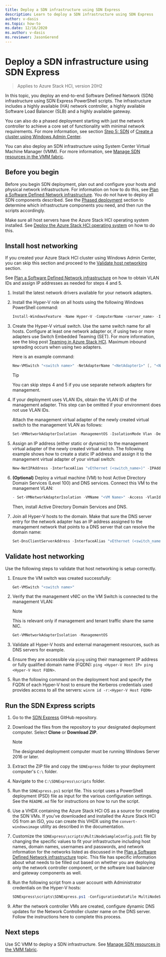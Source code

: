 ```yaml
--- 
title: Deploy a SDN infrastructure using SDN Express
description: Learn to deploy a SDN infrastructure using SDN Express
author: v-dasis 
ms.topic: how-to 
ms.date: 12/16/2020 
ms.author: v-dasis 
ms.reviewer: JasonGerend 
---
```


# Deploy a SDN infrastructure using SDN Express

> Applies to Azure Stack HCI, version 20H2

In this topic, you deploy an end-to-end Software Defined Network (SDN) infrastructure using SDN Express PowerShell scripts. The infrastructure includes a highly available (HA) network controller, a highly available Software Load Balancer (SLB) and a highly available gateway.  

You can also do a phased deployment starting with just the network controller to achieve a core set of functionality with minimal network requirements. For more information, see section [Step 5: SDN](create-cluster.md#step-5-sdn-optional) of [Create a cluster using Windows Admin Center](create-cluster.md).

You can also deploy an SDN infrastructure using System Center Virtual Machine Manager (VMM). For more information, see [Manage SDN resources in the VMM fabric](https://docs.microsoft.com/system-center/vmm/network-sdn).

## Before you begin

Before you begin SDN deployment, plan out and configure your hosts and physical network infrastructure. For information on how to do this, see [Plan a Software Defined Network infrastructure](../concepts/plan-software-defined-networking-infrastructure.md). You do not have to deploy all SDN components described. See the [Phased deployment](../concepts/plan-software-defined-networking-infrastructure.md#phased-deployment) section to determine which infrastructure components you need, and then run the scripts accordingly.

Make sure all host servers have the Azure Stack HCI operating system installed. See [Deploy the Azure Stack HCI operating system](operating-system.md) on how to do this.

## Install host networking

If you created your Azure Stack HCI cluster using Windows Admin Center, you can skip this section and proceed to the [Validate host networking](#validate-host-networking) section.

See [Plan a Software Defined Network infrastructure](https://docs.microsoft.com/azure-stack/hci/concepts/plan-software-defined-networking-infrastructure) on how to obtain VLAN IDs and assign IP addresses as needed for steps 4 and 5.

1. Install the latest network drivers available for your network adapters.

1. Install the Hyper-V role on all hosts using the following Windows PowerShell command:

    ```powershell
    Install-WindowsFeature -Name Hyper-V -ComputerName <server_name> -IncludeManagementTools -Restart
    ```

1. Create the Hyper-V virtual switch. Use the same switch name for all hosts. Configure at least one network adapter or, if using two or more adapters use Switch Embedded Teaming (SET). For more information, see the blog post [Teaming in Azure Stack HCI](https://techcommunity.microsoft.com/t5/networking-blog/teaming-in-azure-stack-hci/ba-p/1070642). Maximum inbound spreading occurs when using two adapters.

    Here is an example command:

    ```powershell
    New-VMSwitch "<switch name>" -NetAdapterName "<NetAdapter1>" [, "<NetAdapter2>" -EnableEmbeddedTeaming $True] -AllowManagementOS $True
    ```

    > [!TIP]
    > You can skip steps 4 and 5 if you use separate network adapters for management.

1. If your deployment uses VLAN IDs, obtain the VLAN ID of the management adapter.  This step can be omitted if your environment does not use VLAN IDs.

    Attach the management virtual adapter of the newly created virtual switch to the management VLAN as follows:

    ```powershell
    Set-VMNetworkAdapterIsolation -ManagementOS -IsolationMode Vlan -DefaultIsolationID <Management VLAN> -AllowUntaggedTraffic $True
    ```

1. Assign an IP address (either static or dynamic) to the management virtual adapter of the newly created virtual switch. 
    The following example shows how to create a static IP address and assign it to the management virtual adapter of your virtual switch:

    ```powershell
    New-NetIPAddress -InterfaceAlias "vEthernet (<switch_name>)" -IPAddress <IP> -DefaultGateway <Gateway IP> -AddressFamily IPv4 -PrefixLength <Length of Subnet Mask - for example: 24>
    ```

1. **(Optional)** Deploy a virtual machine (VM) to host Active Directory Domain Services (Level 100) and DNS services. Connect this VM to the management VLAN:

    ```powershell
    - Set-VMNetworkAdapterIsolation -VMName "<VM Name>" -Access -VlanId <Management VLAN> -AllowUntaggedTraffic $True
    ```

    Then, install Active Directory Domain Services and DNS.

1. Join all Hyper-V hosts to the domain. Make that sure the DNS server entry for the network adapter has an IP address assigned to the management network that points to a DNS server that can resolve the domain name:

    ```powershell
    Set-DnsClientServerAddress -InterfaceAlias "vEthernet (<switch_name>)" -ServerAddresses <DNS_Server_IP_address>
    ```

## Validate host networking

Use the following steps to validate that host networking is setup correctly.

1. Ensure the VM switch was created successfully:

    ```powershell
    Get-VMSwitch "<switch name>"
    ```

1. Verify that the management vNIC on the VM Switch is connected to the management VLAN:

    > [!NOTE]
    > This is relevant only if management and tenant traffic share the same NIC.

    ```powershell
    Get-VMNetworkAdapterIsolation -ManagementOS
    ```

1. Validate all Hyper-V hosts and external management resources, such as DNS servers for example.

1. Ensure they are accessible via `ping` using their management IP address or fully qualified domain name (FQDN): `ping <Hyper-V Host IP> ping <Hyper-V Host FQDN>`.

1. Run the following command on the deployment host and specify the FQDN of each Hyper-V host to ensure the Kerberos credentials used provides access to all the servers: `winrm id -r:<Hyper-V Host FQDN>`

## Run the SDN Express scripts

1. Go to the [SDN Express](https://github.com/microsoft/SDN) GitHub repository.

1. Download the files from the repository to your designated deployment computer. Select **Clone** or **Download ZIP**.

    > [!NOTE]
    > The designated deployment computer must be running Windows Server 2016 or later.

1. Extract the ZIP file and copy the `SDNExpress` folder to your deployment computer's `C:\` folder.

1. Navigate to the `C:\SDNExpress\scripts` folder.

1. Run the `SDNExpress.ps1` script file. This script uses a PowerShell deployment (PSD) file as input for the various configuration settings. See the `README.md` file for instructions on how to run the script.  

1. Use a VHDX containing the Azure Stack HCI OS as a source for creating the SDN VMs. If you've downloaded and installed the Azure Stack HCI OS from an ISO, you can create this VHDX using the `convert-windowsimage` utility as described in the documentation.

1. Customize the `SDNExpress\scripts\MultiNodeSampleConfig.psd1` file by changing the specific values to fit your infrastructure including host names, domain names, usernames and passwords, and network information for the networks listed as discussed in the [Plan a Software Defined Network infrastructure](../concepts/plan-software-defined-networking-infrastructure.md) topic. This file has specific information about what needs to be filled out based on whether you are deploying only the network controller component, or the software load balancer and gateway components as well.

1. Run the following script from a user account with Administrator credentials on the Hyper-V hosts:

    ```powershell
    SDNExpress\scripts\SDNExpress.ps1 -ConfigurationDataFile MultiNodeSampleConfig.psd1 -Verbose
    ```

1. After the network controller VMs are created, configure dynamic DNS updates for the Network Controller cluster name on the DNS server. Follow the instructions here to complete this process.

## Next steps

Use SC VMM to deploy a SDN infrastructure. See [Manage SDN resources in the VMM fabric](https://docs.microsoft.com/system-center/vmm/network-sdn).
